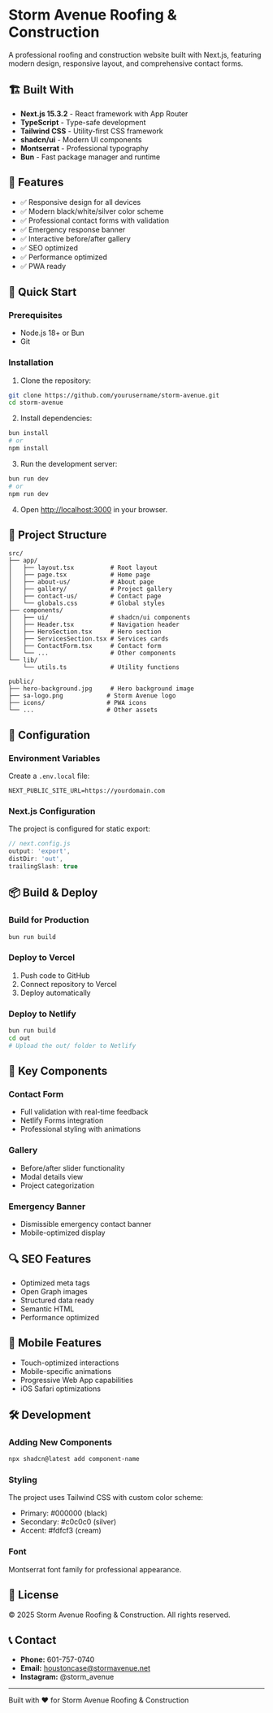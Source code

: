 # Storm Avenue Roofing & Construction

A professional roofing and construction website built with Next.js, featuring modern design, responsive layout, and comprehensive contact forms.

## 🏗️ Built With

- **Next.js 15.3.2** - React framework with App Router
- **TypeScript** - Type-safe development
- **Tailwind CSS** - Utility-first CSS framework
- **shadcn/ui** - Modern UI components
- **Montserrat** - Professional typography
- **Bun** - Fast package manager and runtime

## 🎨 Features

- ✅ Responsive design for all devices
- ✅ Modern black/white/silver color scheme
- ✅ Professional contact forms with validation
- ✅ Emergency response banner
- ✅ Interactive before/after gallery
- ✅ SEO optimized
- ✅ Performance optimized
- ✅ PWA ready

## 🚀 Quick Start

### Prerequisites
- Node.js 18+ or Bun
- Git

### Installation

1. Clone the repository:
```bash
git clone https://github.com/yourusername/storm-avenue.git
cd storm-avenue
```

2. Install dependencies:
```bash
bun install
# or
npm install
```

3. Run the development server:
```bash
bun run dev
# or
npm run dev
```

4. Open [http://localhost:3000](http://localhost:3000) in your browser.

## 📁 Project Structure

```
src/
├── app/
│   ├── layout.tsx          # Root layout
│   ├── page.tsx            # Home page
│   ├── about-us/           # About page
│   ├── gallery/            # Project gallery
│   ├── contact-us/         # Contact page
│   └── globals.css         # Global styles
├── components/
│   ├── ui/                 # shadcn/ui components
│   ├── Header.tsx          # Navigation header
│   ├── HeroSection.tsx     # Hero section
│   ├── ServicesSection.tsx # Services cards
│   ├── ContactForm.tsx     # Contact form
│   └── ...                 # Other components
└── lib/
    └── utils.ts            # Utility functions

public/
├── hero-background.jpg     # Hero background image
├── sa-logo.png            # Storm Avenue logo
├── icons/                 # PWA icons
└── ...                    # Other assets
```

## 🔧 Configuration

### Environment Variables
Create a `.env.local` file:
```env
NEXT_PUBLIC_SITE_URL=https://yourdomain.com
```

### Next.js Configuration
The project is configured for static export:
```js
// next.config.js
output: 'export',
distDir: 'out',
trailingSlash: true
```

## 📦 Build & Deploy

### Build for Production
```bash
bun run build
```

### Deploy to Vercel
1. Push code to GitHub
2. Connect repository to Vercel
3. Deploy automatically

### Deploy to Netlify
```bash
bun run build
cd out
# Upload the out/ folder to Netlify
```

## 🎯 Key Components

### Contact Form
- Full validation with real-time feedback
- Netlify Forms integration
- Professional styling with animations

### Gallery
- Before/after slider functionality
- Modal details view
- Project categorization

### Emergency Banner
- Dismissible emergency contact banner
- Mobile-optimized display

## 🔍 SEO Features

- Optimized meta tags
- Open Graph images
- Structured data ready
- Semantic HTML
- Performance optimized

## 📱 Mobile Features

- Touch-optimized interactions
- Mobile-specific animations
- Progressive Web App capabilities
- iOS Safari optimizations

## 🛠️ Development

### Adding New Components
```bash
npx shadcn@latest add component-name
```

### Styling
The project uses Tailwind CSS with custom color scheme:
- Primary: #000000 (black)
- Secondary: #c0c0c0 (silver)
- Accent: #fdfcf3 (cream)

### Font
Montserrat font family for professional appearance.

## 📄 License

© 2025 Storm Avenue Roofing & Construction. All rights reserved.

## 📞 Contact

- **Phone:** 601-757-0740
- **Email:** houstoncase@stormavenue.net
- **Instagram:** @storm_avenue

---

Built with ❤️ for Storm Avenue Roofing & Construction
